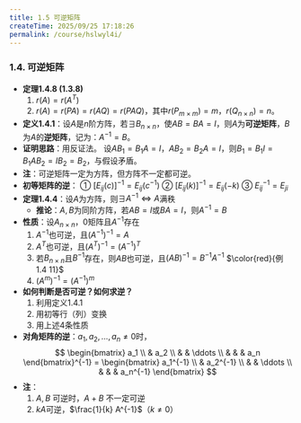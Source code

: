 ```yaml
---
title: 1.5 可逆矩阵
createTime: 2025/09/25 17:18:26
permalink: /course/hslwyl4i/
---
```

### 1.4. 可逆矩阵

- **定理1.4.8 (1.3.8)**
  1. $r(A) = r(A^T)$
  2. $r(A) = r(PA) = r(AQ) = r(PAQ)$，其中$r(P_{m \times m}) = m$，$r(Q_{n \times n}) = n$。
- **定义1.4.1**：设$A$是$n$阶方阵，若$\exists B_{n \times n}$，使$AB = BA = I$，则$A$为**可逆矩阵**，$B$为$A$的**逆矩阵**，记为：$A^{-1} = B$。
- **证明思路**：用反证法。
  设$AB_{1} = B_{1}A = I$，$AB_{2} = B_{2}A = I$，则$B_{1} = B_{1}I = B_{1}AB_{2} = IB_{2} = B_{2}$，与假设矛盾。
- **注**：可逆矩阵一定为方阵，但方阵不一定都可逆。
- **初等矩阵的逆**：
  ① $\left[E_{ij}(c)\right]^{-1} = E_{ij}(c^{-1})$
  ② $\left[E_{ij}(k)\right]^{-1} = E_{ij}(-k)$
  ③ $E_{ij}^{-1} = E_{ji}$
- **定理1.4.4**：设$A$为方阵，则$\exists A^{-1} \iff A$满秩
  - **推论**：$A,B$为同阶方阵，若$AB = I$或$BA = I$，则$A^{-1} = B$
- **性质**：设$A_{n \times n}$，$0$矩阵且$A^{-1}$存在
  1. $A^{-1}$也可逆，且$(A^{-1})^{-1} = A$
  2. $A^T$也可逆，且$(A^T)^{-1} = (A^{-1})^T$
  3. 若$B_{n \times n}$且$B^{-1}$存在，则$AB$也可逆，且$(AB)^{-1} = B^{-1}A^{-1}$ $\color{red}{例1.4 11}$
  4. $(A^m)^{-1} = (A^{-1})^m$
- **如何判断是否可逆？如何求逆？**
  1. 利用定义1.4.1
  2. 用初等行（列）变换
  3. 用上述4条性质
- **对角矩阵的逆**：$a_1,a_2,\dots,a_n \neq 0$时，
  $$
  \begin{bmatrix}
  a_1 \\ & a_2 \\ & & \ddots \\ & & & a_n
  \end{bmatrix}^{-1} =
  \begin{bmatrix}
  a_1^{-1} \\ & a_2^{-1} \\ & & \ddots \\ & & & a_n^{-1}
  \end{bmatrix}
  $$
- **注**：
  1. $A,B$ 可逆时，$A+B$ 不一定可逆
  2. $kA$可逆，$\frac{1}{k} A^{-1}$（$k \neq 0$）
